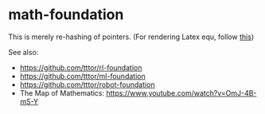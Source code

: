 # math-foundation
This is merely re-hashing of pointers.
(For rendering Latex equ, follow [this](https://github.com/tttor/robot-foundation/blob/master/tool/git.md#latex-equations-in-github-repositories))

See also:
* https://github.com/tttor/rl-foundation
* https://github.com/tttor/ml-foundation
* https://github.com/tttor/robot-foundation
* The Map of Mathematics: https://www.youtube.com/watch?v=OmJ-4B-mS-Y
